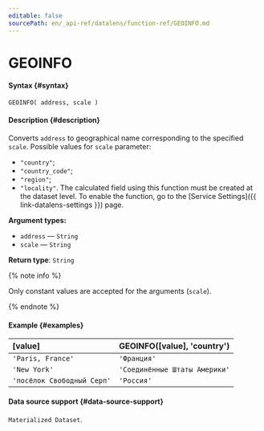 ```yaml
---
editable: false
sourcePath: en/_api-ref/datalens/function-ref/GEOINFO.md
---
```


# GEOINFO



#### Syntax {#syntax}


```
GEOINFO( address, scale )
```

#### Description {#description}
Converts `address` to geographical name corresponding to the specified `scale`.
Possible values for `scale` parameter:
- `"country"`;
- `"country_code"`;
- `"region"`;
- `"locality"`.
The calculated field using this function must be created at the dataset level.
To enable the function, go to the [Service Settings]({{ link-datalens-settings }}) page.

**Argument types:**
- `address` — `String`
- `scale` — `String`


**Return type**: `String`

{% note info %}

Only constant values are accepted for the arguments (`scale`).

{% endnote %}


#### Example {#examples}



| **[value]**                | **GEOINFO([value], 'country')**   |
|:---------------------------|:----------------------------------|
| `'Paris, France'`          | `'Франция'`                       |
| `'New York'`               | `'Соединённые Штаты Америки'`     |
| `'посёлок Свободный Серп'` | `'Россия'`                        |




#### Data source support {#data-source-support}

`Materialized Dataset`.
